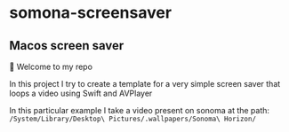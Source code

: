 # somona-screensaver
## Macos screen saver

👋 Welcome to my repo 

In this project I try to create a template for a very simple screen saver that loops a video using Swift and AVPlayer


In this particular example I take a video present on sonoma at the path: `/System/Library/Desktop\ Pictures/.wallpapers/Sonoma\ Horizon/`
